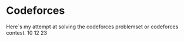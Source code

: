 # Codeforces
Here`s my attempt at solving the codeforces problemset or codeforces  contest.
10 12 23
